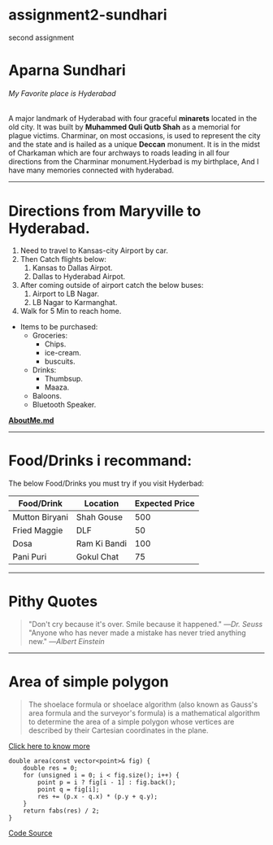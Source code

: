 # assignment2-sundhari
second assignment 

# Aparna Sundhari

###### My Favorite place is Hyderabad

A major landmark of Hyderabad with four graceful **minarets** located in the old city. It was built by **Muhammed Quli Qutb Shah** as a memorial for plague victims. Charminar, on most occasions, is used to represent the city and the state and is hailed as a unique **Deccan** monument. It is in the midst of Charkaman which are four archways to roads leading in all four directions from the Charminar monument.Hyderbad is my birthplace, And I have many memories connected with hyderabad.

---

# Directions from Maryville to Hyderabad.
  1. Need to travel to Kansas-city Airport by car.
  2. Then Catch flights below:
     1. Kansas to Dallas Airpot.
     2. Dallas to Hyderabad Airpot.
  3. After coming outside of airport catch the below buses:
     1. Airport to LB Nagar.
     2. LB Nagar to Karmanghat.
  4. Walk for 5 Min to reach home.

* Items to be purchased:
  * Groceries:
    * Chips.
    * ice-cream.
    * buscuits.
  * Drinks:
    * Thumbsup.
    * Maaza.
  * Baloons.
  * Bluetooth Speaker.

**[AboutMe.md](AboutMe.md)**

---

# Food/Drinks i recommand:

The below Food/Drinks you must try if you visit Hyderbad:

| Food/Drink | Location | Expected Price |
| --- | --- | --- |
| Mutton Biryani | Shah Gouse | 500 |
| Fried Maggie | DLF | 50 |
| Dosa | Ram Ki Bandi | 100 |
| Pani Puri | Gokul Chat | 75 |

---

# Pithy Quotes

> "Don't cry because it's over. Smile because it happened." —*Dr. Seuss*</br>
> "Anyone who has never made a mistake has never tried anything new." —*Albert Einstein*

---

# Area of simple polygon 

> The shoelace formula or shoelace algorithm (also known as Gauss's area formula and the surveyor's formula) is a mathematical algorithm to determine the area of a simple polygon whose vertices are described by their Cartesian coordinates in the plane.

[Click here to know more](https://en.wikipedia.org/wiki/Shoelace_formula)

```
double area(const vector<point>& fig) {
    double res = 0;
    for (unsigned i = 0; i < fig.size(); i++) {
        point p = i ? fig[i - 1] : fig.back();
        point q = fig[i];
        res += (p.x - q.x) * (p.y + q.y);
    }
    return fabs(res) / 2;
}
```

[Code Source](https://cp-algorithms.com/geometry/area-of-simple-polygon.html)